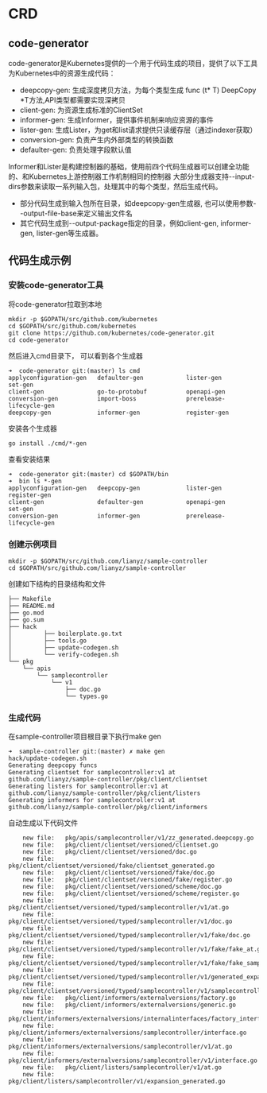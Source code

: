 # CRD

## code-generator

code-generator是Kubernetes提供的一个用于代码生成的项目，提供了以下工具为Kubernetes中的资源生成代码：
* deepcopy-gen: 生成深度拷贝方法，为每个类型生成 func (t* T) DeepCopy *T方法,API类型都需要实现深拷贝
* client-gen: 为资源生成标准的ClientSet
* informer-gen: 生成Informer，提供事件机制来响应资源的事件
* lister-gen: 生成Lister，为get和list请求提供只读缓存层（通过indexer获取）
* conversion-gen: 负责产生内外部类型的转换函数
* defaulter-gen: 负责处理字段默认值

Informer和Lister是构建控制器的基础，使用前四个代码生成器可以创建全功能的、和Kubernetes上游控制器工作机制相同的控制器
大部分生成器支持--input-dirs参数来读取一系列输入包，处理其中的每个类型，然后生成代码。
* 部分代码生成到输入包所在目录，如deepcopy-gen生成器, 也可以使用参数--output-file-base来定义输出文件名
* 其它代码生成到--output-package指定的目录，例如client-gen, informer-gen, lister-gen等生成器。


## 代码生成示例

### 安装code-generator工具

将code-generator拉取到本地
```
mkdir -p $GOPATH/src/github.com/kubernetes
cd $GOPATH/src/github.com/kubernetes
git clone https://github.com/kubernetes/code-generator.git
cd code-generator
```

然后进入cmd目录下， 可以看到各个生成器
```
➜  code-generator git:(master) ls cmd
applyconfiguration-gen   defaulter-gen            lister-gen               set-gen
client-gen               go-to-protobuf           openapi-gen
conversion-gen           import-boss              prerelease-lifecycle-gen
deepcopy-gen             informer-gen             register-gen
```

安装各个生成器

```
go install ./cmd/*-gen
```

查看安装结果
```
➜  code-generator git:(master) cd $GOPATH/bin
➜  bin ls *-gen
applyconfiguration-gen   deepcopy-gen             lister-gen               register-gen
client-gen               defaulter-gen            openapi-gen              set-gen
conversion-gen           informer-gen             prerelease-lifecycle-gen
```

### 创建示例项目

```
mkdir -p $GOPATH/src/github.com/lianyz/sample-controller
cd $GOPATH/src/github.com/lianyz/sample-controller
```

创建如下结构的目录结构和文件
```
├── Makefile
├── README.md
├── go.mod
├── go.sum
├── hack
│         ├── boilerplate.go.txt
│         ├── tools.go
│         ├── update-codegen.sh
│         └── verify-codegen.sh
└── pkg
    └── apis
        └── samplecontroller
            └── v1
                ├── doc.go
                └── types.go
```


### 生成代码

在sample-controller项目根目录下执行make gen
```
➜  sample-controller git:(master) ✗ make gen
hack/update-codegen.sh
Generating deepcopy funcs
Generating clientset for samplecontroller:v1 at github.com/lianyz/sample-controller/pkg/client/clientset
Generating listers for samplecontroller:v1 at github.com/lianyz/sample-controller/pkg/client/listers
Generating informers for samplecontroller:v1 at github.com/lianyz/sample-controller/pkg/client/informers
```

自动生成以下代码文件
```
	new file:   pkg/apis/samplecontroller/v1/zz_generated.deepcopy.go
	new file:   pkg/client/clientset/versioned/clientset.go
	new file:   pkg/client/clientset/versioned/doc.go
	new file:   pkg/client/clientset/versioned/fake/clientset_generated.go
	new file:   pkg/client/clientset/versioned/fake/doc.go
	new file:   pkg/client/clientset/versioned/fake/register.go
	new file:   pkg/client/clientset/versioned/scheme/doc.go
	new file:   pkg/client/clientset/versioned/scheme/register.go
	new file:   pkg/client/clientset/versioned/typed/samplecontroller/v1/at.go
	new file:   pkg/client/clientset/versioned/typed/samplecontroller/v1/doc.go
	new file:   pkg/client/clientset/versioned/typed/samplecontroller/v1/fake/doc.go
	new file:   pkg/client/clientset/versioned/typed/samplecontroller/v1/fake/fake_at.go
	new file:   pkg/client/clientset/versioned/typed/samplecontroller/v1/fake/fake_samplecontroller_client.go
	new file:   pkg/client/clientset/versioned/typed/samplecontroller/v1/generated_expansion.go
	new file:   pkg/client/clientset/versioned/typed/samplecontroller/v1/samplecontroller_client.go
	new file:   pkg/client/informers/externalversions/factory.go
	new file:   pkg/client/informers/externalversions/generic.go
	new file:   pkg/client/informers/externalversions/internalinterfaces/factory_interfaces.go
	new file:   pkg/client/informers/externalversions/samplecontroller/interface.go
	new file:   pkg/client/informers/externalversions/samplecontroller/v1/at.go
	new file:   pkg/client/informers/externalversions/samplecontroller/v1/interface.go
	new file:   pkg/client/listers/samplecontroller/v1/at.go
	new file:   pkg/client/listers/samplecontroller/v1/expansion_generated.go
```

